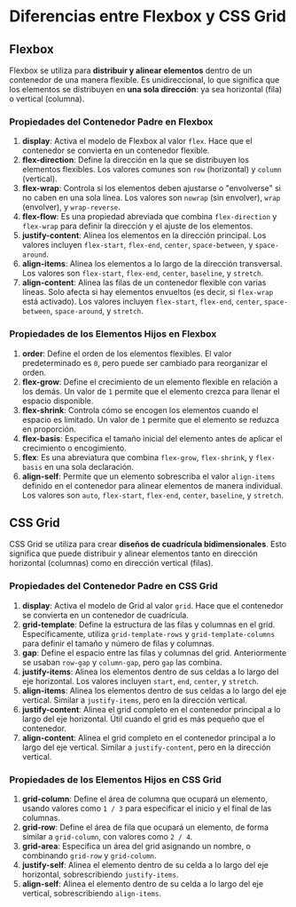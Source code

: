 # Diferencias entre Flexbox y CSS Grid

## Flexbox

Flexbox se utiliza para **distribuir y alinear elementos** dentro de un contenedor de una manera flexible. Es unidireccional, lo que significa que los elementos se distribuyen en **una sola dirección**: ya sea horizontal (fila) o vertical (columna).

### Propiedades del Contenedor Padre en Flexbox

1. **display**: Activa el modelo de Flexbox al valor `flex`. Hace que el contenedor se convierta en un contenedor flexible.
2. **flex-direction**: Define la dirección en la que se distribuyen los elementos flexibles. Los valores comunes son `row` (horizontal) y `column` (vertical).
3. **flex-wrap**: Controla si los elementos deben ajustarse o "envolverse" si no caben en una sola línea. Los valores son `nowrap` (sin envolver), `wrap` (envolver), y `wrap-reverse`.
4. **flex-flow**: Es una propiedad abreviada que combina `flex-direction` y `flex-wrap` para definir la dirección y el ajuste de los elementos.
5. **justify-content**: Alinea los elementos en la dirección principal. Los valores incluyen `flex-start`, `flex-end`, `center`, `space-between`, y `space-around`.
6. **align-items**: Alinea los elementos a lo largo de la dirección transversal. Los valores son `flex-start`, `flex-end`, `center`, `baseline`, y `stretch`.
7. **align-content**: Alinea las filas de un contenedor flexible con varias líneas. Solo afecta si hay elementos envueltos (es decir, si `flex-wrap` está activado). Los valores incluyen `flex-start`, `flex-end`, `center`, `space-between`, `space-around`, y `stretch`.

### Propiedades de los Elementos Hijos en Flexbox

1. **order**: Define el orden de los elementos flexibles. El valor predeterminado es `0`, pero puede ser cambiado para reorganizar el orden.
2. **flex-grow**: Define el crecimiento de un elemento flexible en relación a los demás. Un valor de `1` permite que el elemento crezca para llenar el espacio disponible.
3. **flex-shrink**: Controla cómo se encogen los elementos cuando el espacio es limitado. Un valor de `1` permite que el elemento se reduzca en proporción.
4. **flex-basis**: Especifica el tamaño inicial del elemento antes de aplicar el crecimiento o encogimiento.
5. **flex**: Es una abreviatura que combina `flex-grow`, `flex-shrink`, y `flex-basis` en una sola declaración.
6. **align-self**: Permite que un elemento sobrescriba el valor `align-items` definido en el contenedor para alinear elementos de manera individual. Los valores son `auto`, `flex-start`, `flex-end`, `center`, `baseline`, y `stretch`.

## CSS Grid

CSS Grid se utiliza para crear **diseños de cuadrícula bidimensionales**. Esto significa que puede distribuir y alinear elementos tanto en dirección horizontal (columnas) como en dirección vertical (filas).

### Propiedades del Contenedor Padre en CSS Grid

1. **display**: Activa el modelo de Grid al valor `grid`. Hace que el contenedor se convierta en un contenedor de cuadrícula.
2. **grid-template**: Define la estructura de las filas y columnas en el grid. Específicamente, utiliza `grid-template-rows` y `grid-template-columns` para definir el tamaño y número de filas y columnas.
3. **gap**: Define el espacio entre las filas y columnas del grid. Anteriormente se usaban `row-gap` y `column-gap`, pero `gap` las combina.
4. **justify-items**: Alinea los elementos dentro de sus celdas a lo largo del eje horizontal. Los valores incluyen `start`, `end`, `center`, y `stretch`.
5. **align-items**: Alinea los elementos dentro de sus celdas a lo largo del eje vertical. Similar a `justify-items`, pero en la dirección vertical.
6. **justify-content**: Alinea el grid completo en el contenedor principal a lo largo del eje horizontal. Útil cuando el grid es más pequeño que el contenedor.
7. **align-content**: Alinea el grid completo en el contenedor principal a lo largo del eje vertical. Similar a `justify-content`, pero en la dirección vertical.

### Propiedades de los Elementos Hijos en CSS Grid

1. **grid-column**: Define el área de columna que ocupará un elemento, usando valores como `1 / 3` para especificar el inicio y el final de las columnas.
2. **grid-row**: Define el área de fila que ocupará un elemento, de forma similar a `grid-column`, con valores como `2 / 4`.
3. **grid-area**: Especifica un área del grid asignando un nombre, o combinando `grid-row` y `grid-column`.
4. **justify-self**: Alinea el elemento dentro de su celda a lo largo del eje horizontal, sobrescribiendo `justify-items`.
5. **align-self**: Alinea el elemento dentro de su celda a lo largo del eje vertical, sobrescribiendo `align-items`.